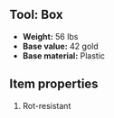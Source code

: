 ## Tool: Box

- **Weight:** 56 lbs
- **Base value:** 42 gold
- **Base material:** Plastic

## Item properties

1. Rot-resistant
